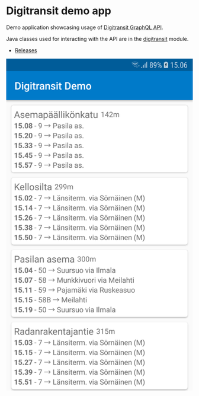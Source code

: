 # Digitransit demo app

Demo application showcasing usage of [Digitransit GraphQL API](https://digitransit.fi/en/developers/apis/1-routing-api/).

Java classes used for interacting with the API are in the [digitransit](/digitransit) module.

* [Releases](https://github.com/mjaakko/digitransit-demo-app/releases)

![Screenshot](/images/screenshot.png)
